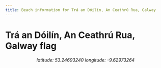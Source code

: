 ```yaml
---
title: Beach information for Trá an Dóilín, An Ceathrú Rua, Galway
---
```

# Trá an Dóilín, An Ceathrú Rua, Galway <span class="material-icons" color="blue">flag</span>

<div align="center"><i>latitude: 53.24693240 longitude: -9.62973264</i></div>